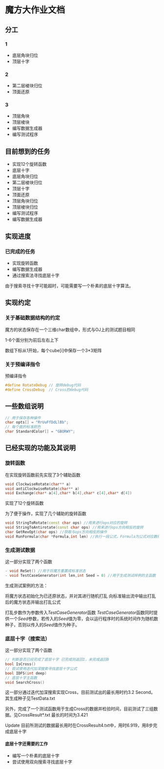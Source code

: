 # 魔方大作业文档

## 分工
### 1
- 底层角块归位
- 顶层十字
### 2
- 第二层棱块归位
- 顶面还原
### 3
- 顶层角块
- 顶层棱块
- 编写数据生成器
- 编写测试程序

## 目前想到的任务
- 实现12个旋转函数
- 底层十字
- 底层角块归位
- 第二层棱块归位
- 顶层十字
- 顶面还原
- 顶层角块归位
- 顶层棱块归位
- 编写测试程序
- 编写数据生成器
## 实现进度
### 已完成的任务
- 实现旋转函数
- 编写数据生成器
- 通过搜索法寻找底层十字

由于搜索寻找十字可能超时，可能需要写一个朴素的底层十字算法。

## 实现约定
### 关于基础数据结构的约定
魔方的状态保存在一个三维char数组中，形式与OJ上的测试题目相同

1-6个面分别为前后左右上下

数组下标从1开始，每个cube[i]中保存一个3*3矩阵
### 关于预编译指令
预编译指令
```cpp
#define RotateDebug // 旋转debug代码
#define CrossDebug  // Cross的debug代码
```
## 一些数组说明
```cpp
// 用于保存各种操作
char opts[] = "RrUuFfDdLlBb";
// 每个面的标准颜色
char StandardColor[] = "GBORWY";
```
## 已经实现的功能及其说明

### 旋转函数
在实现旋转函数前先实现了3个辅助函数
```cpp
void ClockwiseRotate(char** a)
void antiClockwiseRotate(char** a)
void Exchange(char* a[4],char* b[4],char* c[4],char* d[4])
```
实现了12个旋转函数

为了便于操作，实现了几个辅助的旋转函数
```cpp
void StringToRotate(const char ops) //用来进行ops对应的旋转
void StringToAntirotate(const char ops) //用来进行ops方向相反的旋转
char GetRevOpt(char ops) //获取与ops方向相反的操作
void RunFormula(char *Formula,int len) //执行一段公式，Formula为公式对应数组，len为公式长度
```
### 生成测试数据

这一部分实现了两个函数
```cpp
- void ReSet() //用于将魔方重置成标准状态
- void TestCaseGenerator(int len,int Seed = 0) //用于生成测试样例的主函数
```
生成测试案例的方法：

将魔方状态初始化为已还原状态，并对其进行随机打乱
向标准输出流中输出打乱后的魔方状态并输出打乱公式
    
打乱步数作为参数传入$TestCaseGenerator$函数
$TestCaseGenerator$函数同时提供一个$Seed$参数，若传入的$Seed$值为零，会以运行程序时的系统时间作为随机数种子，否则以传入的$Seed$值作为种子。

### 底层十字（搜索法）
这一部分实现了两个函数
```cpp
// 判断是否已经完成了底层十字 已完成则返回1，未完成返回0
bool IsCross()
// 尝试使用迭代加深搜索寻找底层十字公式
bool IDFS(int deep)
// 底层十字主函数
void SearchCross()
```

这一部分通过迭代加深搜索实现Cross，目前测试出的最长用时约3.2 Second。其生成种子见TestData.txt

另外，完成了一个测试函数用于生成Cross的数据并检验时间，目前测试了三组数据。见CrossResult*.txt
最长的时间为3.421

Update 目前所测试的数据最长用时在CrossResult4.txt中，用时6.919，用8步完成底层十字

#### 底层十字还需要的工作

* 编写一个朴素的底层十字
* 尝试使用双向搜索寻找底层十字
 


